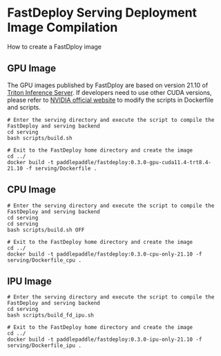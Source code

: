 # FastDeploy Serving Deployment Image Compilation

How to create a FastDploy image

## GPU Image

The GPU images published by FastDploy are based on version 21.10 of [Triton Inference Server](https://github.com/triton-inference-server/server). If developers need to use other CUDA versions, please refer to [ NVIDIA official website](https://docs.nvidia.com/deeplearning/frameworks/support-matrix/index.html) to modify the scripts in Dockerfile and scripts.

```shell
# Enter the serving directory and execute the script to compile the FastDeploy and serving backend
cd serving
bash scripts/build.sh

# Exit to the FastDeploy home directory and create the image
cd ../
docker build -t paddlepaddle/fastdeploy:0.3.0-gpu-cuda11.4-trt8.4-21.10 -f serving/Dockerfile .
```

## CPU Image

```shell
# Enter the serving directory and execute the script to compile the FastDeploy and serving backend
cd serving
cd serving
bash scripts/build.sh OFF

# Exit to the FastDeploy home directory and create the image
cd ../
docker build -t paddlepaddle/fastdeploy:0.3.0-cpu-only-21.10 -f serving/Dockerfile_cpu .
```

## IPU Image

```shell
# Enter the serving directory and execute the script to compile the FastDeploy and serving backend
cd serving
bash scripts/build_fd_ipu.sh

# Exit to the FastDeploy home directory and create the image
cd ../
docker build -t paddlepaddle/fastdeploy:0.3.0-ipu-only-21.10 -f serving/Dockerfile_ipu .
```
